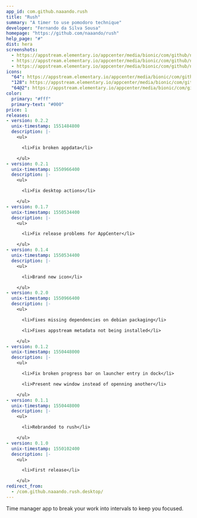 ```yaml
---
app_id: com.github.naaando.rush
title: "Rush"
summary: "A timer to use pomodoro technique"
developer: "Fernando da Silva Sousa"
homepage: "https://github.com/naaando/rush"
help_page: "#"
dist: hera
screenshots:
  - https://appstream.elementary.io/appcenter/media/bionic/com/github/naaando.rush/1AC6A5A46205D383F72FECCCE1FA9F33/screenshots/image-1_orig.png
  - https://appstream.elementary.io/appcenter/media/bionic/com/github/naaando.rush/1AC6A5A46205D383F72FECCCE1FA9F33/screenshots/image-2_orig.png
  - https://appstream.elementary.io/appcenter/media/bionic/com/github/naaando.rush/1AC6A5A46205D383F72FECCCE1FA9F33/screenshots/image-3_orig.png
icons:
  "64": https://appstream.elementary.io/appcenter/media/bionic/com/github/naaando.rush/1AC6A5A46205D383F72FECCCE1FA9F33/icons/64x64/com.github.naaando.rush_com.github.naaando.rush.png
  "128": https://appstream.elementary.io/appcenter/media/bionic/com/github/naaando.rush/1AC6A5A46205D383F72FECCCE1FA9F33/icons/128x128/com.github.naaando.rush_com.github.naaando.rush.png
  "64@2": https://appstream.elementary.io/appcenter/media/bionic/com/github/naaando.rush/1AC6A5A46205D383F72FECCCE1FA9F33/icons/64x64@2/com.github.naaando.rush_com.github.naaando.rush.png
color:
  primary: "#fff"
  primary-text: "#000"
price: 1
releases:
- version: 0.2.2
  unix-timestamp: 1551484800
  description: |-
    <ul>

      <li>Fix broken appdata</li>

    </ul>
- version: 0.2.1
  unix-timestamp: 1550966400
  description: |-
    <ul>

      <li>Fix desktop actions</li>

    </ul>
- version: 0.1.7
  unix-timestamp: 1550534400
  description: |-
    <ul>

      <li>Fix release problems for AppCenter</li>

    </ul>
- version: 0.1.4
  unix-timestamp: 1550534400
  description: |-
    <ul>

      <li>Brand new icon</li>

    </ul>
- version: 0.2.0
  unix-timestamp: 1550966400
  description: |-
    <ul>

      <li>Fixes missing dependencies on debian packaging</li>

      <li>Fixes appstream metadata not being installed</li>

    </ul>
- version: 0.1.2
  unix-timestamp: 1550448000
  description: |-
    <ul>

      <li>Fix broken progress bar on launcher entry in dock</li>

      <li>Present new window instead of openning another</li>

    </ul>
- version: 0.1.1
  unix-timestamp: 1550448000
  description: |-
    <ul>

      <li>Rebranded to rush</li>

    </ul>
- version: 0.1.0
  unix-timestamp: 1550102400
  description: |-
    <ul>

      <li>First release</li>

    </ul>
redirect_from:
  - /com.github.naaando.rush.desktop/
---
```


<p>Time manager app to break your work into intervals to keep you focused.</p>